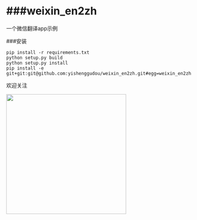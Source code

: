 ###weixin_en2zh
============

一个微信翻译app示例

###安装

```shell
pip install -r requirements.txt
python setup.py build
python setup.py install
pip install -e git+git:git@github.com:yishenggudou/weixin_en2zh.git#egg=weixin_en2zh
```


欢迎关注



<img src="http://commondatastorage.googleapis.com/haibo/qrcode_for_gh_0bd07407d9f6_860.jpg" height="320px" width="320px" />
